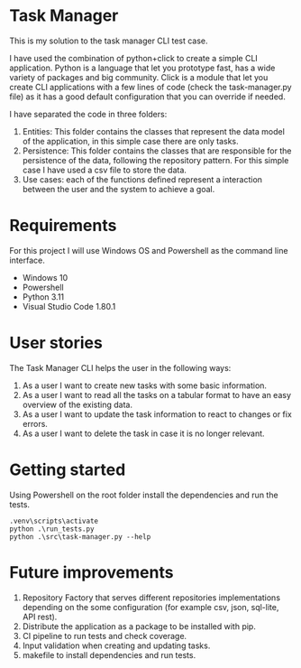 # Task Manager

This is my solution to the task manager CLI test case.

I have used the combination of python+click to create a simple CLI application. Python is a language that let you prototype fast, has a wide variety of packages and big community. Click is a module that let you create CLI applications with a few lines of code (check the task-manager.py file) as it has a good default configuration that you can override if needed.

I have separated the code in three folders:

1. Entities: This folder contains the classes that represent the data model of the application, in this simple case there are only tasks.
2. Persistence: This folder contains the classes that are responsible for the persistence of the data, following the repository pattern. For this simple case I have used a csv file to store the data.
3. Use cases: each of the functions defined represent a interaction between the user and the system to achieve a goal.

# Requirements

For this project I will use Windows OS and Powershell as the command line interface.

- Windows 10
- Powershell
- Python 3.11
- Visual Studio Code 1.80.1

# User stories

The Task Manager CLI helps the user in the following ways:

1. As a user I want to create new tasks with some basic information.
2. As a user I want to read all the tasks on a tabular format to have an easy overview of the existing data.
3. As a user I want to update the task information to react to changes or fix errors.
4. As a user I want to delete the task in case it is no longer relevant.

# Getting started

Using Powershell on the root folder install the dependencies and run the tests.

```
.venv\scripts\activate
python .\run_tests.py
python .\src\task-manager.py --help
```

# Future improvements

1. Repository Factory that serves different repositories implementations depending on the some configuration (for example csv, json, sql-lite, API rest).
2. Distribute the application as a package to be installed with pip.
3. CI pipeline to run tests and check coverage.
4. Input validation when creating and updating tasks.
5. makefile to install dependencies and run tests.
